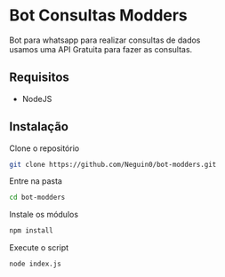 # Bot Consultas Modders
Bot para whatsapp para realizar consultas de dados\
usamos uma API Gratuita para fazer as consultas.

## Requisitos
- NodeJS

## Instalação
Clone o repositório
```bash
git clone https://github.com/Neguin0/bot-modders.git
```
Entre na pasta
```bash
cd bot-modders
```
Instale os módulos
```bash
npm install
```
Execute o script
```bash
node index.js
```
